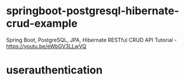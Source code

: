# springboot-postgresql-hibernate-crud-example
Spring Boot, PostgreSQL, JPA, Hibernate RESTful CRUD API Tutorial - https://youtu.be/eWbGV3LLwVQ
# userauthentication
